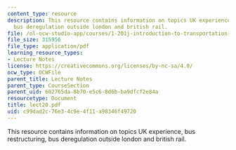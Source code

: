 ```yaml
---
content_type: resource
description: This resource contains information on topics UK experience, bus restructuring,
  bus deregulation outside london and british rail.
file: /ol-ocw-studio-app/courses/1-201j-introduction-to-transportation-systems-fall-2006/c99dad2c76e34c9e4f11a98346f49720_lect20.pdf
file_size: 315956
file_type: application/pdf
learning_resource_types:
- Lecture Notes
license: https://creativecommons.org/licenses/by-nc-sa/4.0/
ocw_type: OCWFile
parent_title: Lecture Notes
parent_type: CourseSection
parent_uid: 602765da-8b70-e5c6-8d6b-ba9dfcf2e84a
resourcetype: Document
title: lect20.pdf
uid: c99dad2c-76e3-4c9e-4f11-a98346f49720
---
```

This resource contains information on topics UK experience, bus restructuring, bus deregulation outside london and british rail.